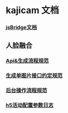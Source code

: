 # kajicam 文档

### [jsBridge文档](./jsBridge.md)
 
## 人脸融合

### [Api&生成流程规范](./faceApi.md)

### [生成单图片接口约定规范](./faceApi_resSingle.md)

### [后台操作流程规范](./faceApi_adminSys.md)

### [h5活动配置参数日志](./h5EventConfigLog.md)
